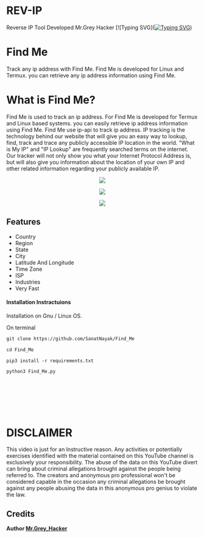# REV-IP
Reverse IP Tool Developed Mr.Grey Hacker
[![Typing SVG]([![Typing SVG](https://readme-typing-svg.demolab.com?font=Fira+Code&pause=1000&color=E5B50BE0&background=0C342E00&width=433&height=52&lines=Jai+Siya+Ram;REV+IP+TOOL;Developed+By+Mr.Grey+Hacker;INDIAN+CYBER+FORCE;Mr.Grey+Hacker+Founder+Of+Team+ICF;Hawk%2C+Arhaan%2C+4NON_4K5K%2CCYBER-REPAR%2CUnknown404%2CMr.Grey+Hacker)](https://git.io/typing-svg))
# Find Me
Track any ip address with Find Me. Find Me is developed for Linux and Termux. you can retrieve any ip address information using Find Me.
 # What is Find Me?
Find Me is used to track an ip address. For Find Me is developed for Termux and Linux based systems. you can easily retrieve ip address information using Find Me. Find Me use ip-api to track ip address.
 IP tracking is the technology behind our website that will give you an easy way to lookup, find, track and trace any publicly accessible IP location in the world.
"What is My IP" and "IP Lookup" are frequently searched terms on the internet. Our tracker will not only show you what your Internet Protocol Address is, but will also give you information about the location of your own IP and other related information regarding your publicly available IP.

<p align="center">
<img src="Pic/SK.png">  </br>
</p>
<p align="center">
<img src="Pic/ssk.png">  </br>
</p>
<p align="center">
<img src="Pic/grey.png" </br>
</p> 

## Features

- Country
- Region
- State
- City
- Latitude And Longitude
- Time Zone
- ISP
- Industries 
- Very Fast 

<h4> Installation Instractuions </h4>


Installation on Gnu / Linux OS. </br>

On terminal </br>


```diff
git clone https://github.com/SanatNayak/Find_Me
```

```diff
cd Find_Me
```

```diff
pip3 install -r requirements.txt
```

```diff
python3 Find_Me.py
```

</br> </br>

</br> </br>

# DISCLAIMER
This video is just for an Instructive reason. Any activities or potentially exercises identified with the material contained on this YouTube channel is exclusively your responsibility. The abuse of the data on this YouTube divert can bring about criminal allegations brought against the people being referred to. The creators and anonymous pro professional won't be considered capable in the occasion any criminal allegations be brought against any people abusing the data in this anonymous pro genius to violate the law.

## Credits

<b> Author <a href="https://www.facebook.com/TeamIndianCyberForce">Mr.Grey_Hacker</a>

</p>


